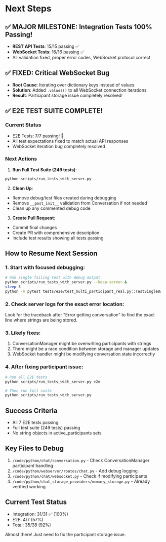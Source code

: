 # Next Steps

## ✅ MAJOR MILESTONE: Integration Tests 100% Passing!
- **REST API Tests**: 15/15 passing ✅
- **WebSocket Tests**: 16/16 passing ✅
- All validation fixed, proper error codes, WebSocket protocol correct

## ✅ FIXED: Critical WebSocket Bug
- **Root Cause**: Iterating over dictionary keys instead of values
- **Solution**: Added `.values()` to all WebSocket connection iterations
- **Result**: Participant storage issue completely resolved!

## ✅ E2E TEST SUITE COMPLETE!

### Current Status
- E2E Tests: 7/7 passing! 🎉
- All test expectations fixed to match actual API responses
- WebSocket iteration bug completely resolved

### Next Actions

1. **Run Full Test Suite (249 tests)**:
```bash
python scripts/run_tests_with_server.py
```

2. **Clean Up**:
- Remove debug/test files created during debugging
- Remove `__post_init__` validation from Conversation if not needed
- Clean up any commented debug code

3. **Create Pull Request**:
- Commit final changes
- Create PR with comprehensive description
- Include test results showing all tests passing

## How to Resume Next Session

### 1. Start with focused debugging:
```bash
# Run single failing test with debug output
python scripts/run_tests_with_server.py --keep-server &
sleep 5
python -m pytest tests/e2e/test_multi_participant_real.py::TestSingleUserConversationFlow::test_create_send_receive_conversation_cycle -xvs
```

### 2. Check server logs for the exact error location:
Look for the traceback after "Error getting conversation" to find the exact line where strings are being stored.

### 3. Likely fixes:
1. ConversationManager might be overwriting participants with strings
2. There might be a race condition between storage and manager updates
3. WebSocket handler might be modifying conversation state incorrectly

### 4. After fixing participant issue:
```bash
# Run all E2E tests
python scripts/run_tests_with_server.py e2e

# Then run full suite
python scripts/run_tests_with_server.py
```

## Success Criteria
- All 7 E2E tests passing
- Full test suite (249 tests) passing
- No string objects in active_participants sets

## Key Files to Debug
1. `/code/python/chat/conversation.py` - Check ConversationManager participant handling
2. `/code/python/webserver/routes/chat.py` - Add debug logging
3. `/code/python/chat/websocket.py` - Check if modifying participants
4. `/code/python/chat_storage_providers/memory_storage.py` - Already verified working

## Current Test Status
- Integration: 31/31 ✅ (100%)
- E2E: 4/7 (57%)
- Total: 35/38 (92%)

Almost there! Just need to fix the participant storage issue.